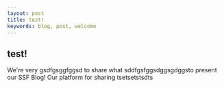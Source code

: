 ```yaml
---
layout: post
title: test!
keywords: blog, post, welcome
---
```


## test!

We're very gsdfgsggfggsd to share what sddfgsfggsdggsgdggsto present our SSF Blog! Our platform for sharing 
tsetsetstsdts
